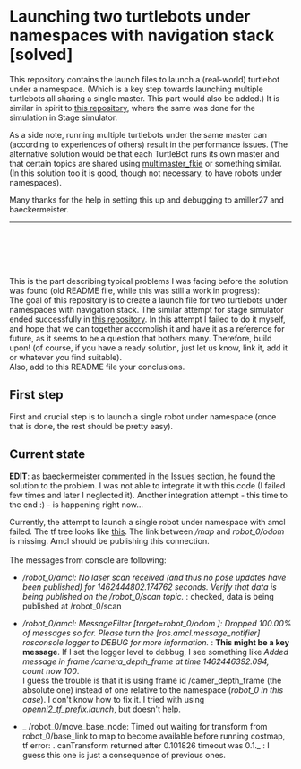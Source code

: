# Launching two turtlebots under namespaces with navigation stack [solved]
This repository contains the launch files to launch a (real-world) turtlebot under a namespace. (Which is a key step towards launching multiple turtlebots all sharing a single master. This part would also be added.) 
It is similar in spirit to [this repository](https://github.com/gergia/multiple_turtlebots_stage_amcl), where the same was done for the simulation in Stage simulator. 

As a side note, running multiple turtlebots under the same master can (according to experiences of others) result in the performance issues. (The alternative solution would be that each TurtleBot runs its own master and that certain topics are shared using [multimaster_fkie](http://wiki.ros.org/multimaster_fkie) or something similar. (In this solution too it is good, though not necessary, to have robots under namespaces).

Many thanks for the help in setting this up and debugging to amiller27 and baeckermeister.

-----

<br /><br /><br /><br />

This is the part describing typical problems I was facing before the solution was found (old README file, while this was still a work in progress):<br/>
The goal of this repository is to create a launch file for two turtlebots under namespaces with navigation stack. The similar attempt for stage simulator ended successfully in [this repository](https://github.com/gergia/multiple_turtlebots_stage_amcl).
In this attempt I failed to do it myself, and hope that we can together accomplish it and have it as a reference for future, as it seems to be a question that bothers many. Therefore, build upon! (of course, if you have a ready solution, just let us know, link it, add it or whatever you find suitable).<br/> Also, add to this README file your conclusions.

## First step
First and crucial step is to launch a single robot under namespace (once that is done, the rest should be pretty easy).

## Current state

**EDIT**:
as baeckermeister commented in the Issues section, he found the solution to the problem. I was not able to integrate it with this code (I failed few times and later I neglected it). Another integration attempt - this time to the end :) - is happening right now...

 Currently, the attempt to launch a single robot under namespace with amcl failed. The tf tree looks like [this](https://dl.dropboxusercontent.com/u/11955498/framesTurtlebotUnderNamespace.pdf). The link between */map* and *robot\_0/odom* is missing. Amcl should be publishing this connection.<br/><br/>
The messages from console are following:<br/>

*  */robot\_0/amcl: No laser scan received (and thus no pose updates have been published) for 1462444802.174762 seconds.  Verify that data is being published on the /robot\_0/scan topic.*  : checked, data is being published at /robot\_0/scan <br/>

*   */robot\_0/amcl: MessageFilter [target=robot\_0/odom ]: Dropped 100.00% of messages so far. Please turn the [ros.amcl.message\_notifier] rosconsole logger to DEBUG for more information.* : **This might be a key message**. If I set the logger level to debbug, I see something like  *Added message in frame /camera\_depth\_frame at time 1462446392.094, count now 100*.<br/> I guess the trouble is that it is using frame id /camer_depth_frame (the absolute one) instead of one relative to the namespace (_robot\_0 in this case_). I don't know how to fix it. I tried with using *openni2\_tf\_prefix.launch*, but doesn't help. <br/>
* _ /robot\_0/move\_base\_node: Timed out waiting for transform from robot\_0/base\_link to map to become available before running costmap, tf error: . canTransform returned after 0.101826 timeout was 0.1._ : I guess this one is just a consequence of previous ones.


